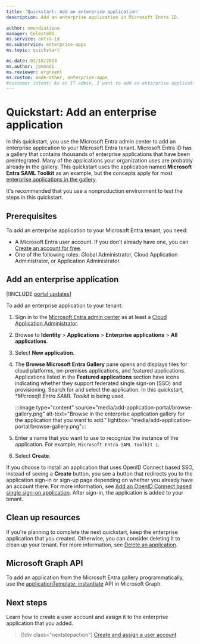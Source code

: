 ```yaml
---
title: 'Quickstart: Add an enterprise application'
description: Add an enterprise application in Microsoft Entra ID.

author: omondiatieno
manager: CelesteDG
ms.service: entra-id
ms.subservice: enterprise-apps
ms.topic: quickstart

ms.date: 03/18/2024
ms.author: jomondi
ms.reviewer: ergreenl
ms.custom: mode-other, enterprise-apps
#customer intent: As an IT admin, I want to add an enterprise application to my Microsoft Entra tenant, so that I can provide my organization with access to pre-integrated applications from the gallery.
---
```


# Quickstart: Add an enterprise application

In this quickstart, you use the Microsoft Entra admin center to add an enterprise application to your Microsoft Entra tenant. Microsoft Entra ID has a gallery that contains thousands of enterprise applications that have been preintegrated. Many of the applications your organization uses are probably already in the gallery. This quickstart uses the application named **Microsoft Entra SAML Toolkit** as an example, but the concepts apply for most [enterprise applications in the gallery](~/identity/saas-apps/tutorial-list.md).

It's recommended that you use a nonproduction environment to test the steps in this quickstart.

## Prerequisites

To add an enterprise application to your Microsoft Entra tenant, you need:

- A Microsoft Entra user account. If you don't already have one, you can [Create an account for free](https://azure.microsoft.com/free/?WT.mc_id=A261C142F).
- One of the following roles: Global Administrator, Cloud Application Administrator, or Application Administrator.

## Add an enterprise application

[!INCLUDE [portal updates](~/includes/portal-update.md)]

To add an enterprise application to your tenant:

1. Sign in to the [Microsoft Entra admin center](https://entra.microsoft.com) as at least a [Cloud Application Administrator](~/identity/role-based-access-control/permissions-reference.md#cloud-application-administrator). 
1. Browse to **Identity** > **Applications** > **Enterprise applications** > **All applications**.
1. Select **New application**.
1. The **Browse Microsoft Entra Gallery** pane opens and displays tiles for cloud platforms, on-premises applications, and featured applications. Applications listed in the **Featured applications** section have icons indicating whether they support federated single sign-on (SSO) and provisioning. Search for and select the application. In this quickstart, **Microsoft Entra SAML Toolkit* is being used.

    :::image type="content" source="media/add-application-portal/browse-gallery.png" alt-text="Browse in the enterprise application gallery for the application that you want to add." lightbox="media/add-application-portal/browse-gallery.png":::

1. Enter a name that you want to use to recognize the instance of the application. For example, `Microsoft Entra SAML Toolkit 1`.
1. Select **Create**.

If you choose to install an application that uses OpenID Connect based SSO, instead of seeing a **Create** button, you see a button that redirects you to the application sign-in or sign-up page depending on whether you already have an account there. For more information, see [Add an OpenID Connect based single sign-on application](add-application-portal-setup-oidc-sso.md). After sign-in, the application is added to your tenant.

## Clean up resources

If you're planning to complete the next quickstart, keep the enterprise application that you created. Otherwise, you can consider deleting it to clean up your tenant. For more information, see [Delete an application](delete-application-portal.md).

## Microsoft Graph API

To add an application from the Microsoft Entra gallery programmatically, use the [applicationTemplate: instantiate](/graph/api/applicationtemplate-instantiate) API in Microsoft Graph.

## Next steps

Learn how to create a user account and assign it to the enterprise application that you added.
> [!div class="nextstepaction"]
> [Create and assign a user account](add-application-portal-assign-users.md)

